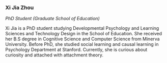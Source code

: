 ### Xi Jia Zhou

_PhD Student (Graduate School of Education)_

Xi Jia is a PhD student studying Developmental Psychology and Learning Sciences and Technology Design in the School of Education. She received her B.S degree in Cognitive Science and Computer Science from Minerva University. Before PhD, she studied social learning and causal learning in Psychology Department at Stanford. Currently, she is curious about curiosity and attached with attachment theory.
